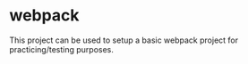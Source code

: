 # webpack

This project can be used to setup a basic webpack project for practicing/testing purposes.
